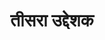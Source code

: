 ---
title: तीसरा उद्देशक
position: 3
type: lesson

order:
  cat: anga
  aagam:
    position: 1
    depth: 1
  book:
    position: 1
    depth: 2
  chapter:
    position: 1
    depth: 3
  lesson: 
    position: 3
    depth: 4

parent: 
  type: chapter

children: 
  type: sutra
  count: 7

---